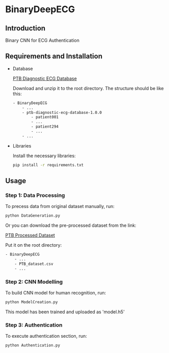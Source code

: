 # BinaryDeepECG

## Introduction

Binary CNN for ECG Authentication

## Requirements and Installation

- Database

    [PTB Diagnostic ECG Database](https://physionet.org/content/ptbdb/1.0.0/)

    Download and unzip it to the root directory. The structure should be like this:

    ```txt
    - BinaryDeepECG
        - ...
        - ptb-diagnostic-ecg-database-1.0.0
            - patient001
            - ...
            - patient294
            - ...
        - ...
    ```

- Libraries

    Install the necessary libraries:

    ```cmd
    pip install -r requirements.txt
    ```

## Usage

### Step 1: Data Processing

To precess data from original dataset manually, run:

```cmd
python DataGeneration.py
```

Or you can download the pre-processed dataset from the link:

[PTB Processed Dataset](https://drive.google.com/file/d/1XcaSe04qPCxuQQyD_WXPDmCOV8rqBboe/view?usp=sharing>)

Put it on the root directory:

```txt
- BinaryDeepECG
    - ...
    - PTB_dataset.csv
    - ...
```

### Step 2: CNN Modelling

To build CNN model for human recognition, run:

```cmd
python ModelCreation.py
```

This model has been trained and uploaded as 'model.h5'

### Step 3: Authentication

To execute authentication section, run:

```cmd
python Authentication.py
```
